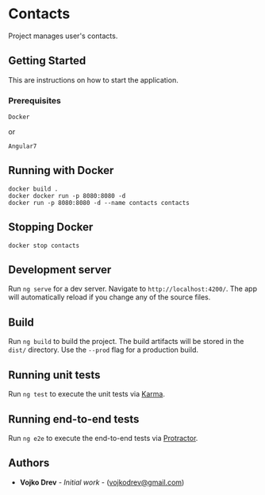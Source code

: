 # Contacts

Project manages user's contacts.

## Getting Started

This are instructions on how to start the application.

### Prerequisites

```
Docker
```

or

```
Angular7
```

## Running with Docker

```
docker build .
docker docker run -p 8080:8080 -d
docker run -p 8080:8080 -d --name contacts contacts
```

## Stopping Docker

```
docker stop contacts
```

## Development server

Run `ng serve` for a dev server. Navigate to `http://localhost:4200/`. The app will automatically reload if you change any of the source files.

## Build

Run `ng build` to build the project. The build artifacts will be stored in the `dist/` directory. Use the `--prod` flag for a production build.

## Running unit tests

Run `ng test` to execute the unit tests via [Karma](https://karma-runner.github.io).

## Running end-to-end tests

Run `ng e2e` to execute the end-to-end tests via [Protractor](http://www.protractortest.org/).

## Authors

* **Vojko Drev** - *Initial work* - (vojkodrev@gmail.com)